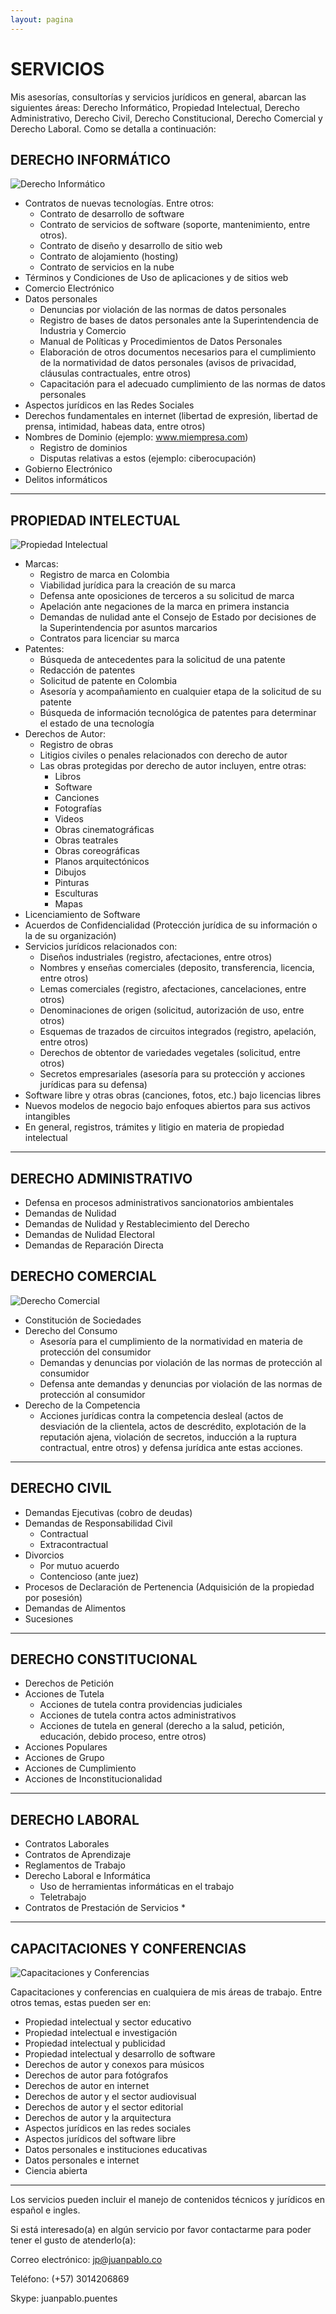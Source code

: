 ```yaml
---
layout: pagina
---
```


# SERVICIOS

Mis asesorías, consultorías y servicios jurídicos en general, abarcan las siguientes áreas: Derecho Informático, Propiedad Intelectual, Derecho Administrativo, Derecho Civil, Derecho Constitucional, Derecho Comercial y Derecho Laboral. Como se detalla a continuación: 

## DERECHO INFORMÁTICO
![Derecho Informático](/assets/images/servicios/400derecho_informatico.png)
- Contratos de nuevas tecnologías. Entre otros:
   - Contrato de desarrollo de software
   - Contrato de servicios de software (soporte, mantenimiento, entre otros).
   - Contrato de diseño y desarrollo de sitio web
   - Contrato de alojamiento (hosting)
   - Contrato de servicios en la nube
- Términos y Condiciones de Uso de aplicaciones y de sitios web
- Comercio Electrónico
- Datos personales
	 - Denuncias por violación de las normas de datos personales
	 - Registro de bases de datos personales ante la Superintendencia de Industria y Comercio
	 - Manual de Políticas y Procedimientos de Datos Personales 
	 - Elaboración de otros documentos necesarios para el cumplimiento de la normatividad de datos personales (avisos de privacidad, cláusulas contractuales, entre otros)
	 - Capacitación para el adecuado cumplimiento de las normas de datos personales
- Aspectos jurídicos en las Redes Sociales
- Derechos fundamentales en internet (libertad de expresión, libertad de prensa, intimidad, habeas data, entre otros)
- Nombres de Dominio (ejemplo: www.miempresa.com)
	 - Registro de dominios
	 - Disputas relativas a estos (ejemplo: ciberocupación)
- Gobierno Electrónico
- Delitos informáticos

----

## PROPIEDAD INTELECTUAL
![Propiedad Intelectual](/assets/images/servicios/300propiedad_intelectual1.png)
- Marcas:
	 - Registro de marca en Colombia
	 - Viabilidad jurídica para la creación de su marca
	 - Defensa ante oposiciones de terceros a su solicitud de marca
	 - Apelación ante negaciones de la marca en primera instancia
	 - Demandas de nulidad ante el Consejo de Estado por decisiones de la Superintendencia por asuntos marcarios
	 - Contratos para licenciar su marca
- Patentes:
	 - Búsqueda de antecedentes para la solicitud de una patente
	 - Redacción de patentes
	 - Solicitud de patente en Colombia
	 - Asesoría y acompañamiento en cualquier etapa de la solicitud de su patente
	 - Búsqueda de información tecnológica de patentes para determinar el estado de una tecnología
- Derechos de Autor:
	 - Registro de obras
	 - Litigios civiles o penales relacionados con derecho de autor
   - Las obras protegidas por derecho de autor incluyen, entre otras:
      - Libros
      - Software
      - Canciones
      - Fotografías
      - Videos
      - Obras cinematográficas
      - Obras teatrales
      - Obras coreográficas
      - Planos arquitectónicos
      - Dibujos
      - Pinturas
      - Esculturas
      - Mapas
- Licenciamiento de Software
- Acuerdos de Confidencialidad (Protección jurídica de su información o la de su organización)
- Servicios jurídicos relacionados con:
	 - Diseños industriales (registro, afectaciones, entre otros)
	 - Nombres y enseñas comerciales (deposito, transferencia, licencia, entre otros)
	 - Lemas comerciales (registro, afectaciones, cancelaciones, entre otros)
	 - Denominaciones de origen (solicitud, autorización de uso, entre otros)
	 - Esquemas de trazados de circuitos integrados (registro, apelación, entre otros)
	 - Derechos de obtentor de variedades vegetales (solicitud, entre otros)
	 - Secretos empresariales (asesoría para su protección y acciones jurídicas para su defensa)
- Software libre y otras obras (canciones, fotos, etc.) bajo licencias libres
- Nuevos modelos de negocio bajo enfoques abiertos para sus activos intangibles
- En general, registros, trámites y litigio en materia de propiedad intelectual

----

## DERECHO ADMINISTRATIVO
- Defensa en procesos administrativos sancionatorios ambientales
- Demandas de Nulidad
- Demandas de Nulidad y Restablecimiento del Derecho
- Demandas de Nulidad Electoral
- Demandas de Reparación Directa

## DERECHO COMERCIAL
![Derecho Comercial](/assets/images/servicios/400derecho_comercial.png)
- Constitución de Sociedades
- Derecho del Consumo
	 - Asesoría para el cumplimiento de la normatividad en materia de protección del consumidor
	 - Demandas y denuncias por violación de las normas de protección al consumidor
	 - Defensa ante demandas y denuncias por violación de las normas de protección al consumidor
- Derecho de la Competencia
	 - Acciones jurídicas contra la competencia desleal (actos de desviación de la clientela, actos de descrédito, explotación de la reputación ajena, violación de secretos, inducción a la ruptura contractual, entre otros) y defensa jurídica ante estas acciones.
	
----

## DERECHO CIVIL
- Demandas Ejecutivas (cobro de deudas)
- Demandas de Responsabilidad Civil
	- Contractual
	- Extracontractual
- Divorcios
	- Por mutuo acuerdo
	- Contencioso (ante juez)
- Procesos de Declaración de Pertenencia (Adquisición de la propiedad por posesión)
- Demandas de Alimentos
- Sucesiones

----

## DERECHO CONSTITUCIONAL
- Derechos de Petición
- Acciones de Tutela
	 - Acciones de tutela contra providencias judiciales
	 - Acciones de tutela contra actos administrativos
	 - Acciones de tutela en general (derecho a la salud, petición, educación, debido proceso, entre otros)
- Acciones Populares
- Acciones de Grupo
- Acciones de Cumplimiento
- Acciones de Inconstitucionalidad

----

## DERECHO LABORAL
- Contratos Laborales
- Contratos de Aprendizaje
- Reglamentos de Trabajo
- Derecho Laboral e Informática
	 - Uso de herramientas informáticas en el trabajo
	 - Teletrabajo
- Contratos de Prestación de Servicios *
----

## CAPACITACIONES Y CONFERENCIAS
![Capacitaciones y Conferencias](/assets/images/servicios/300conferencias.png)

Capacitaciones y conferencias en cualquiera de mis áreas de trabajo. Entre otros temas, estas pueden ser en:

- Propiedad intelectual y sector educativo
- Propiedad intelectual e investigación
- Propiedad intelectual y publicidad
- Propiedad intelectual y desarrollo de software
- Derechos de autor y conexos para músicos
- Derechos de autor para fotógrafos
- Derechos de autor en internet
- Derechos de autor y el sector audiovisual
- Derechos de autor y el sector editorial
- Derechos de autor y la arquitectura
- Aspectos jurídicos en las redes sociales
- Aspectos jurídicos del software libre
- Datos personales e instituciones educativas
- Datos personales e internet
- Ciencia abierta

----

Los servicios pueden incluir el manejo de contenidos técnicos y jurídicos en español e ingles.

Si está interesado(a) en algún servicio por favor contactarme para poder tener el gusto de atenderlo(a):

Correo electrónico:  jp@juanpablo.co

Teléfono: (+57) 3014206869

Skype: juanpablo.puentes

